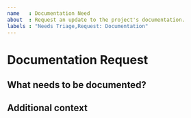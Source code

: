 ```yaml
---
name   : Documentation Need
about  : Request an update to the project's documentation.
labels : "Needs Triage,Request: Documentation"
---
```


<!--
Thank you for taking the time to submit a documentation request!
Please replace the text in each section with your information.
-->

# Documentation Request

## What needs to be documented?

<!--
Replace this with what documentation needs to be added or updated.
-->

## Additional context

<!--
Add any other context or screenshots about the documentation here.
-->
